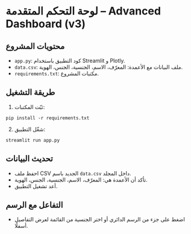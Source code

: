 
# لوحة التحكم المتقدمة – Advanced Dashboard (v3)

## محتويات المشروع
- `app.py`: كود التطبيق باستخدام Streamlit و Plotly.
- `data.csv`: ملف البيانات مع الأعمدة: المعرّف، الاسم، الجنسية، الجنس، الهوية.
- `requirements.txt`: مكتبات المشروع.

## طريقة التشغيل
1. ثبّت المكتبات:
```
pip install -r requirements.txt
```
2. شغّل التطبيق:
```
streamlit run app.py
```

## تحديث البيانات
- احفظ ملف CSV الجديد باسم `data.csv` داخل المجلد.
- تأكد أن الأعمدة هي: المعرّف، الاسم، الجنسية، الجنس، الهوية.
- أعد تشغيل التطبيق.

## التفاعل مع الرسم
- اضغط على جزء من الرسم الدائري أو اختر الجنسية من القائمة لعرض التفاصيل أسفلًا.
